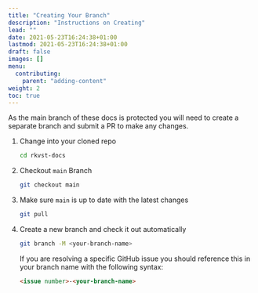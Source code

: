 ```yaml
---
title: "Creating Your Branch"
description: "Instructions on Creating"
lead: ""
date: 2021-05-23T16:24:38+01:00
lastmod: 2021-05-23T16:24:38+01:00
draft: false
images: []
menu: 
  contributing:
    parent: "adding-content"
weight: 2
toc: true
---
```


As the main branch of these docs is protected you will need to create a separate branch and submit a PR to make any changes.

1. Change into your cloned repo
    ```bash
    cd rkvst-docs
    ```
2.  Checkout `main` Branch
    ```bash
    git checkout main
    ```
3. Make sure `main` is up to date with the latest changes
    ```bash
    git pull
    ```
4. Create a new branch and check it out automatically
    ```bash
    git branch -M <your-branch-name>
    ```
    If you are resolving a specific GitHub issue you should reference this in your branch name with the following syntax:
    ```md
    <issue number>-<your-branch-name>
    ```